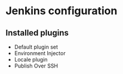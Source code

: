 # Jenkins configuration

## Installed plugins

- Default plugin set
- Environment Injector
- Locale plugin
- Publish Over SSH